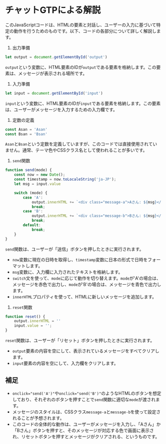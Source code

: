 # チャットGTPによる解説

このJavaScriptコードは、HTMLの要素と対話し、ユーザーの入力に基づいて特定の動作を行うためのものです。以下、コードの各部分について詳しく解説します。

1. 出力準備

```javascript
let output = document.getElementById('output')
```

`output`という変数に、HTML要素のIDが`output`である要素を格納します。この要素は、メッセージが表示される場所です。

1. 入力準備

```javascript
let input = document.getElementById('input')
```

`input`という変数に、HTML要素のIDが`input`である要素を格納します。この要素は、ユーザーがメッセージを入力するための入力欄です。

1. 定数の定義

```javascript
const Asan = 'Asan'
const Bsan = 'Bsan'
```

`Asan`と`Bsan`という定数を定義していますが、このコードでは直接使用されていません。通常、テーマ色やCSSクラス名として使われることが多いです。

1. `send`関数

```javascript
function send(mode) {
    const now = new Date();
    const timestamp = now.toLocaleString('ja-JP');
    let msg = input.value

    switch (mode) {
        case 'A':
            output.innerHTML += `<div class="message-a">Aさん: ${msg}</div>`;
            break;
        case 'B':
            output.innerHTML += `<div class="message-b">Bさん: ${msg}</div>`;
            break;
        default:
            break;
    }
}
```

`send`関数は、ユーザーが「送信」ボタンを押したときに実行されます。

- `now`変数に現在の日時を取得し、`timestamp`変数に日本の形式で日時をフォーマットします。
- `msg`変数に、入力欄に入力されたテキストを格納します。
- `switch`文を使って、`mode`に応じて動作を切り替えます。`mode`が'A'の場合は、メッセージを赤色で出力し、`mode`が'B'の場合は、メッセージを青色で出力します。
- `innerHTML`プロパティを使って、HTMLに新しいメッセージを追加します。

1. `reset`関数

```javascript
function reset() {
    output.innerHTML = ''
    input.value = '';
}
```

`reset`関数は、ユーザーが「リセット」ボタンを押したときに実行されます。

- `output`要素の内容を空にして、表示されているメッセージをすべてクリアします。
- `input`要素の内容を空にして、入力欄をクリアします。

## 補足

- `onclick="send('A')"`や`onclick="send('B')"`のようなHTMLのボタンを想定しており、それぞれのボタンを押すことで`send`関数に適切な`mode`が渡されます。
- メッセージのスタイルは、CSSクラス`message-a`と`message-b`を使って設定されることが予想されます。
- このコードの全体的な動作は、ユーザーがメッセージを入力し、「Aさん」か「Bさん」ボタンを押すと、そのメッセージが対応する色で画面に表示され、リセットボタンを押すとメッセージがクリアされる、というものです。
